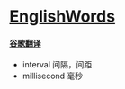 # [EnglishWords](https://github.com/dululu/notes/issues/28)

#### [谷歌翻译](https://translate.google.com.hk/?hl=zh-CN)
- interval       间隔，间距
- millisecond 毫秒